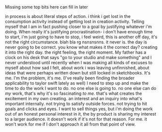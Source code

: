 Missing some top bits here
can fill in later


in process is about literal steps of action. 
i think i get lost in the consumption activity instead of getting lost in creation activity. Telling myself that I am in fact pushing closer to a goal by justifying whatever i'm doing. When really it's justifying procrastination- i don't have enough time to start, i'm just going to have to stop, i feel weird, this is another off day, it's not the right circumstance. blah bla rg nsnsnsnns.
it never is. the day is never going to be correct. you know what makes it the correct day? creating it into the right day. the right feeling, the right moment. My father has a clock on his desk that says "go to your studio and make something" and I never understood until recently when I was making all kinds of excuses to myself about how sad I felt, about work i was leaving unfinnished, about ideas that were perhaps written down but still locked in sketchbooks. 
It's me. I'm the problem, it's me. (I've really been finding the broader applicability to taylor swift lately as well) I need to step up and make the time to do the work I want to do. no one else is going to. no one else can do *my* work, that's why it's so fascinating *to me.* that's what creates the excitement in my own creating. an interest and an inquiry into what's important internally. not trying to satisfy outside forces. not trying to hit goals and clicks and eyes. I want to sell things yes, but i'm doing the work out of an honest personal interest in it, the by product is sharing my interest to a larger audience. it doesn't work if it's not for that reason. For me. it won't work for me if I don't approach it all from that point of view. 
